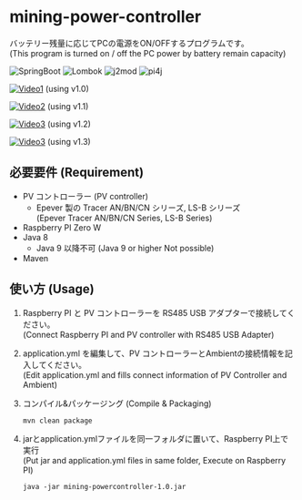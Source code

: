# mining-power-controller

バッテリー残量に応じてPCの電源をON/OFFするプログラムです。  
(This program is turned on / off the PC power by battery remain capacity)

![SpringBoot](https://img.shields.io/badge/SpringBoot-2.5.3-green.svg) 
![Lombok](https://img.shields.io/badge/Lombok-1.18.20-green.svg) 
![j2mod](https://img.shields.io/badge/j2mod-2.7.0-green.svg)
![pi4j](https://img.shields.io/badge/pi4j-1.3-green.svg)

[![Video1](https://img.youtube.com/vi/rS7NZO7rW9k/0.jpg)](https://www.youtube.com/watch?v=rS7NZO7rW9k)
(using v1.0)

[![Video2](https://img.youtube.com/vi/DXjwRsGMiQ4/0.jpg)](https://www.youtube.com/watch?v=DXjwRsGMiQ4)
(using v1.1)

[![Video3](https://img.youtube.com/vi/WXjLHTAnlC4/0.jpg)](https://www.youtube.com/watch?v=WXjLHTAnlC4)
(using v1.2)

[![Video3](https://img.youtube.com/vi/li6INqr9ar8/0.jpg)](https://www.youtube.com/watch?v=li6INqr9ar8)
(using v1.3)

## 必要要件 (Requirement)

- PV コントローラー (PV controller)
  - Epever 製の Tracer AN/BN/CN シリーズ, LS-B シリーズ  
    (Epever Tracer AN/BN/CN Series, LS-B Series)
- Raspberry PI Zero W
- Java 8
  - Java 9 以降不可 (Java 9 or higher Not possible)
- Maven

## 使い方 (Usage)

1. Raspberry PI と PV コントローラーを RS485 USB アダプターで接続してください。  
   (Connect Raspberry PI and PV controller with RS485 USB Adapter)

2. application.yml を編集して、PV コントローラーとAmbientの接続情報を記入してください。  
   (Edit application.yml and fills connect information of PV Controller and Ambient)

3. コンパイル&パッケージング (Compile & Packaging)

    ```command
    mvn clean package
    ```

4. jarとapplication.ymlファイルを同一フォルダに置いて、Raspberry PI上で実行  
   (Put jar and application.yml files in same folder, Execute on Raspberry PI)

     ```command
     java -jar mining-powercontroller-1.0.jar
     ```
